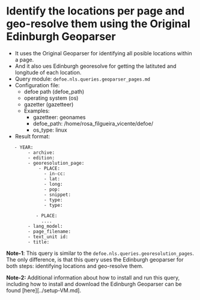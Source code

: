 # Identify the locations per page and geo-resolve them using the Original Edinburgh Geoparser

* It uses the Original Geoparser for identifying all posible locations within a page.
* And it also ues Edinburgh georesolve for getting the latituted and longitude of each location.
* Query module: `defoe.nls.queries.geoparser_pages.md`
* Configuration file:
  - defoe path (defoe_path)
  - operating system (os) 
  - gazetter (gazetteer)
  - Examples:
     - gazetteer: geonames
     - defoe_path: /home/rosa_filgueira_vicente/defoe/
     - os_type: linux
* Result format:

```
   - YEAR:
        - archive: 
        - edition: 
        - georesolution_page:
            - PLACE:
              - in-cc: 
              - lat: 
              - long: 
              - pop: 
              - snippet: 
              - type: 
              - type:

           - PLACE: 
             ....
        - lang_model: 
        - page_filename: 
        - text_unit id: 
        - title: 
```

**Note-1**: This query is similar to the  `defoe.nls.queries.georesolution_pages`. The only difference, is that this query uses the Edinburgh geoparser for both steps: identifying locations and geo-resolve them. 

**Note-2:** Additional information about how to install and run this query, including how to install and download the Edinburgh Geoparser can be found [here][../setup-VM.md].
